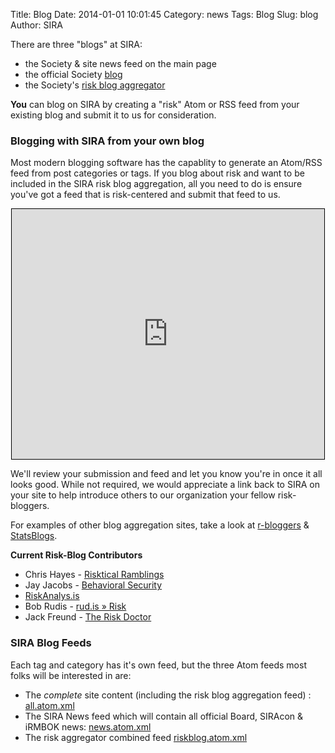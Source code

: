 Title: Blog
Date: 2014-01-01 10:01:45
Category: news
Tags: Blog
Slug: blog
Author: SIRA

There are three "blogs" at SIRA:

- the Society & site news feed on the main page
- the official Society [blog](/category/blog.html)
- the Society's [risk blog aggregator](/category/riskblog.html)

**You** can blog on SIRA by creating a "risk" Atom or RSS feed from your existing blog and submit it to us for consideration.

### Blogging with SIRA from your own blog

Most modern blogging software has the capablity to generate an Atom/RSS feed from post categories or tags. If you blog about risk and want to be included in the SIRA risk blog aggregation, all you need to do is ensure you've got a feed that is risk-centered and submit that feed to us.

<center><iframe style="border:1px solid black" seamless frameborder=0 scrolling="no" src="https://docs.google.com/a/rudis.net/forms/d/1qp1hygf6_QBRLpF_7VhTVna23zPC0t73HSpebHZHFug/viewform?embedded=true" width="500" height="400" frameborder="0" marginheight="0" marginwidth="0">Loading...</iframe></center>

We'll review your submission and feed and let you know you're in once it all looks good. While not required, we would appreciate a link back to SIRA on your site to help introduce others to our organization your fellow risk-bloggers.

For examples of other blog aggregation sites, take a look at [r-bloggers](http://www.r-bloggers.com/) &amp; [StatsBlogs](http://www.statsblogs.com/).

**Current Risk-Blog Contributors**

- Chris Hayes - [Risktical Ramblings](http://risktical.com/category/risk/)
- Jay Jacobs - [Behavioral Security](http://beechplane.wordpress.com/category/risk-2/)
- [RiskAnalys.is](http://riskmanagementinsight.com/riskanalysis/)
- Bob Rudis - [rud.is » Risk](http://rud.is/b/category/risk/)
- Jack Freund - [The Risk Doctor](http://riskdr.com/)

### SIRA Blog Feeds

Each tag and category has it's own feed, but the three Atom feeds most folks will be interested in are:

- The *complete* site content (including the risk blog aggregation feed) : [all.atom.xml](/feeds/all.atom.xml)
- The SIRA News feed which will contain all official Board, SIRAcon & iRMBOK news: [news.atom.xml](/feeds/category/news.atom.xml)
- The risk aggregator combined feed [riskblog.atom.xml](/feeds/category/riskblog.atom.xml)